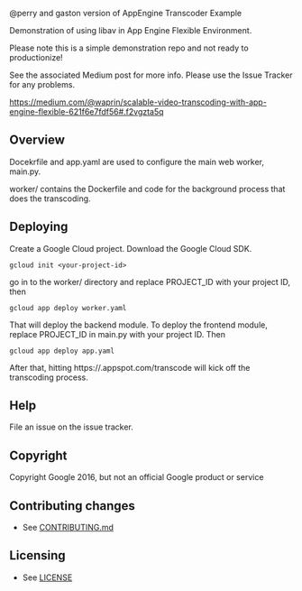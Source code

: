 @perry and gaston version of AppEngine Transcoder Example

Demonstration of using libav in App Engine Flexible Environment.

Please note this is a simple demonstration repo and not ready to productionize!

See the associated Medium post for more info. Please use the Issue Tracker for any problems.

https://medium.com/@waprin/scalable-video-transcoding-with-app-engine-flexible-621f6e7fdf56#.f2vgzta5q

## Overview

Docekrfile and  app.yaml are used to configure the main web worker, main.py.

worker/ contains the Dockerfile and code for the background process that does the transcoding.

## Deploying

Create a Google Cloud project. Download the Google Cloud SDK.

    gcloud init <your-project-id>

go in to the worker/ directory and replace PROJECT_ID with your project ID, then

    gcloud app deploy worker.yaml

That will deploy the backend module. To deploy the frontend module, replace PROJECT_ID
in main.py with your project ID. Then

    gcloud app deploy app.yaml

After that, hitting https://<your-project-id>.appspot.com/transcode will kick off the transcoding
process.

## Help

File an issue on the issue tracker.

## Copyright

Copyright Google 2016, but not an official Google product or service

## Contributing changes

* See [CONTRIBUTING.md](CONTRIBUTING.md)

## Licensing

* See [LICENSE](LICENSE)
